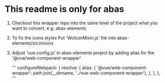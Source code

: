 # This readme is only for abas

1. Checkout this wrapper repo into the same level of the project what you want to convert. e.g. abas-elements
2. To fix the icons styles
   Put 'WcIconMixin.js' file into abas-elements/src/mixins
3. Adjust 'vue.config.js' in abas-elements project by adding alias for the '@vue/web-component-wrapper'

    '''
      configureWebpack: {
        resolve: {
          alias: {
            '@vue/web-component-wrapper': path.join(__dirname, '../vue-web-component-wrapper'),
          },
        },
      },
    '''